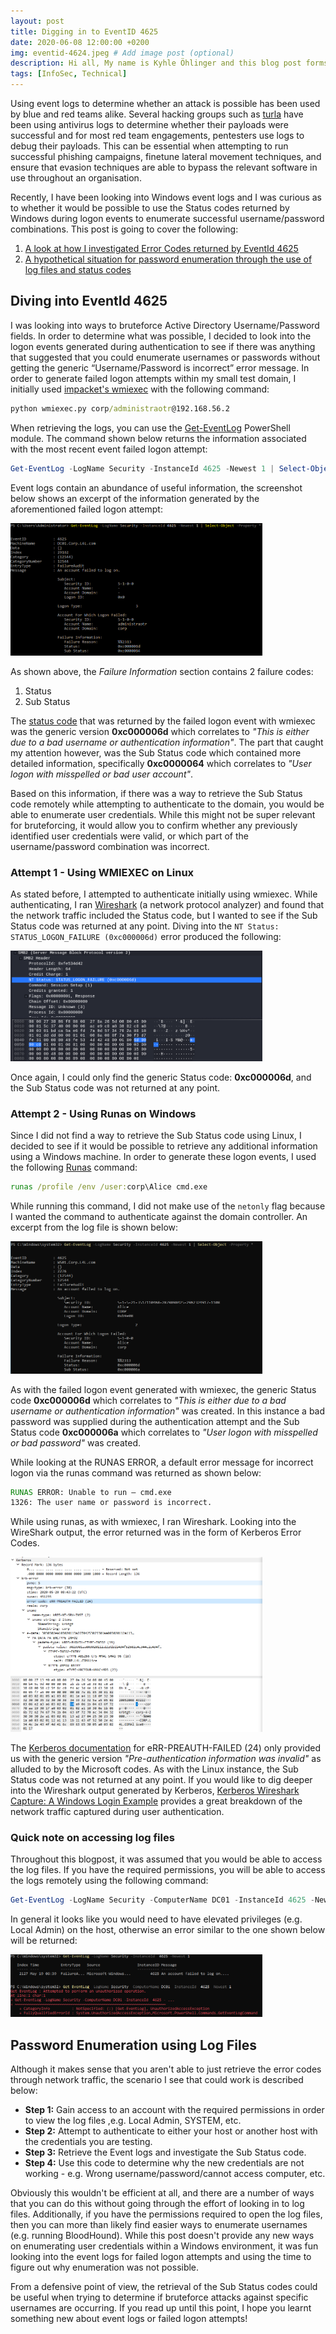 ```yaml
---
layout: post
title: Digging in to EventID 4625
date: 2020-06-08 12:00:00 +0200
img: eventid-4624.jpeg # Add image post (optional)
description: Hi all, My name is Kyhle Öhlinger and this blog post forms part of my personal blog. If you enjoy any of the posts, feel free to reach out and let me know :) 
tags: [InfoSec, Technical]
---
```


Using event logs to determine whether an attack is possible has been used by blue and red teams alike. Several hacking groups such as [turla](https://www.zdnet.com/article/turla-hacker-group-steals-antivirus-logs-to-see-if-its-malware-was-detected/) have been using antivirus logs to determine whether their payloads were successful and for most red team engagements, pentesters use logs to debug their payloads. This can be essential when attempting to run successful phishing campaigns, finetune lateral movement techniques, and ensure that evasion techniques are able to bypass the relevant software in use throughout an organisation. 

Recently, I have been looking into Windows event logs and I was curious as to whether it would be possible to use the Status codes returned by Windows during logon events to enumerate successful username/password combinations. This post is going to cover the following:
1. [A look at how I investigated Error Codes returned by EventId 4625](#diving-into-eventid-4625)
2. [A hypothetical situation for password enumeration through the use of log files and status codes](#password-enumeration-using-log-files)

## Diving into EventId 4625

I was looking into ways to bruteforce Active Directory Username/Password fields. In order to determine what was possible, I decided to look into the logon events generated during authentication to see if there was anything that suggested that you could enumerate usernames or passwords without getting the generic “Username/Password is incorrect” error message. In order to generate failed logon attempts within my small test domain, I initially used [impacket's wmiexec](https://github.com/SecureAuthCorp/impacket/blob/master/examples/wmiexec.py) with the following command:

```bat 
python wmiexec.py corp/administraotr@192.168.56.2
```

When retrieving the logs, you can use the [Get-EventLog](https://docs.microsoft.com/en-us/powershell/module/microsoft.powershell.management/get-eventlog?view=powershell-5.1) PowerShell module. The command shown below returns the information associated with the most recent event failed logon attempt:

```powershell
Get-EventLog -LogName Security -InstanceId 4625 -Newest 1 | Select-Object -Property *
```

Event logs contain an abundance of useful information, the screenshot below shows an excerpt of the information generated by the aforementioned failed logon attempt:

<p class="imgMiddle">
<img src="/assets/img/EventID-4625/img1.png"  style="width: 80%" />
</p>

As shown above, the *Failure Information* section contains 2 failure codes:
1. Status
2. Sub Status

The [status code](https://docs.microsoft.com/en-us/windows/security/threat-protection/auditing/event-4625) that was returned by the failed logon event with wmiexec was the generic version **0xc000006d** which correlates to *"This is either due to a bad username or authentication information"*. The part that caught my attention however, was the Sub Status code which contained more detailed information, specifically **0xc0000064** which correlates to *"User logon with misspelled or bad user account"*.

Based on this information, if there was a way to retrieve the Sub Status code remotely while attempting to authenticate to the domain, you would be able to enumerate user credentials. While this might not be super relevant for bruteforcing, it would allow you to confirm whether any previously identified user credentials were valid, or which part of the username/password combination was incorrect. 

### Attempt 1 - Using WMIEXEC on Linux

As stated before, I attempted to authenticate initially using wmiexec. While authenticating, I ran [Wireshark](https://www.wireshark.org/) (a network protocol analyzer) and found that the network traffic included the Status code, but I wanted to see if the Sub Status code was returned at any point. Diving into the `NT Status: STATUS_LOGON_FAILURE (0xc000006d)` error produced the following:

<p class="imgMiddle">
<img src="/assets/img/EventID-4625/img2.png"  style="width: 80%" />
</p>

Once again, I could only find the generic Status code: **0xc000006d**, and the Sub Status code was not returned at any point.

### Attempt 2 - Using Runas on Windows
Since I did not find a way to retrieve the Sub Status code using Linux, I decided to see if it would be possible to retrieve any additional information using a Windows machine. In order to generate these logon events, I used the following [Runas](https://docs.microsoft.com/en-us/previous-versions/windows/it-pro/windows-server-2012-r2-and-2012/cc771525(v=ws.11)) command:

```bat
runas /profile /env /user:corp\Alice cmd.exe
```

While running this command, I did not make use of the `netonly` flag because I wanted the command to authenticate against the domain controller. An excerpt from the log file is shown below:

<p class="imgMiddle">
<img src="/assets/img/EventID-4625/img4.png"  style="width: 80%" />
</p>

As with the failed logon event generated with wmiexec, the generic Status code **0xc000006d** which correlates to *"This is either due to a bad username or authentication information"* was created. In this instance a bad password was supplied during the authentication attempt and the Sub Status code **0xc000006a**  which correlates to *"User logon with misspelled or bad password"* was created. 

While looking at the RUNAS ERROR, a default error message for incorrect logon via the runas command was returned as shown below:

```bat
RUNAS ERROR: Unable to run – cmd.exe
1326: The user name or password is incorrect.
```
While using runas, as with wmiexec, I ran Wireshark. Looking into the WireShark output, the error returned was in the form of Kerberos Error Codes.

<p class="imgMiddle">
<img src="/assets/img/EventID-4625/img3.png"  style="width: 80%" />
</p>

The [Kerberos documentation](https://tools.ietf.org/html/rfc4120#section-7.5.2) for eRR-PREAUTH-FAILED (24) only provided us with the generic version *"Pre-authentication information was invalid"* as alluded to by the Microsoft codes. As with the Linux instance, the Sub Status code was not returned at any point. If you would like to dig deeper into the Wireshark output generated by Kerberos, [Kerberos Wireshark Capture: A Windows Login Example](https://medium.com/@robert.broeckelmann/kerberos-wireshark-captures-a-windows-login-example-151fabf3375a) provides a great breakdown of the network traffic captured during user authentication.

### Quick note on accessing log files

Throughout this blogpost, it was assumed that you would be able to access the log files. If you have the required permissions, you will be able to access the logs remotely using the following command:

```powershell
Get-EventLog -LogName Security -ComputerName DC01 -InstanceId 4625 -Newest 1
```

In general it looks like you would need to have elevated privileges (e.g. Local Admin) on the host, otherwise an error similar to the one shown below will be returned:

<p class="imgMiddle">
<img src="/assets/img/EventID-4625/img5.png"  style="width: 80%" />
</p>

## Password Enumeration using Log Files

Although it makes sense that you aren't able to just retrieve the error codes through network traffic, the scenario I see that could work is described below:

* **Step 1:** Gain access to an account with the required permissions in order to view the log files ,e.g. Local Admin, SYSTEM, etc.
* **Step 2:** Attempt to authenticate to either your host or another host with the credentials you are testing.
* **Step 3:** Retrieve the Event logs and investigate the Sub Status code.
* **Step 4:** Use this code to determine why the new credentials are not working - e.g. Wrong username/password/cannot access computer, etc.

Obviously this wouldn't be efficient at all, and there are a number of ways that you can do this without going through the effort of looking in to log files. Additionally, if you have the permissions required to open the log files, then you can more than likely find easier ways to enumerate usernames (e.g. running BloodHound). While this post doesn't provide any new ways on enumerating user credentials within a Windows environment, it was fun looking into the event logs for failed logon attempts and using the time to figure out why enumeration was not possible.

From a defensive point of view, the retrieval of the Sub Status codes could be useful when trying to determine if bruteforce attacks against specific usernames are occurring. If you read up until this point, I hope you learnt something new about event logs or failed logon attempts!